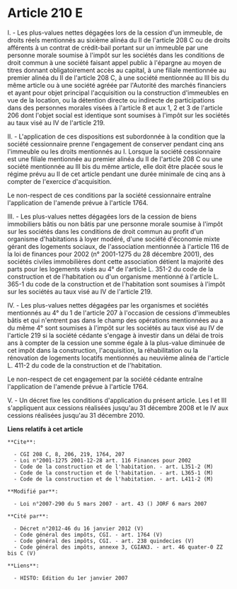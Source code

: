 # Article 210 E

I. - Les plus-values nettes dégagées lors de la cession d'un immeuble, de droits réels mentionnés au sixième alinéa du II de
l'article 208 C ou de droits afférents à un contrat de crédit-bail portant sur un immeuble par une personne morale soumise à
l'impôt sur les sociétés dans les conditions de droit commun à une société faisant appel public à l'épargne au moyen de
titres donnant obligatoirement accès au capital, à une filiale mentionnée au premier alinéa du II de l'article 208 C, à une
société mentionnée au III bis du même article ou à une société agréée par l'Autorité des marchés financiers et ayant pour
objet principal l'acquisition ou la construction d'immeubles en vue de la location, ou la détention directe ou indirecte de
participations dans des personnes morales visées à l'article 8 et aux 1, 2 et 3 de l'article 206 dont l'objet social est
identique sont soumises à l'impôt sur les sociétés au taux visé au IV de l'article 219.

II. - L'application de ces dispositions est subordonnée à la condition que la société cessionnaire prenne l'engagement de
conserver pendant cinq ans l'immeuble ou les droits mentionnés au I. Lorsque la société cessionnaire est une filiale
mentionnée au premier alinéa du II de l'article 208 C ou une société mentionnée au III bis du même article, elle doit être
placée sous le régime prévu au II de cet article pendant une durée minimale de cinq ans à compter de l'exercice
d'acquisition.

Le non-respect de ces conditions par la société cessionnaire entraîne l'application de l'amende prévue à l'article 1764.

III. - Les plus-values nettes dégagées lors de la cession de biens immobiliers bâtis ou non bâtis par une personne morale
soumise à l'impôt sur les sociétés dans les conditions de droit commun au profit d'un organisme d'habitations à loyer modéré,
d'une société d'économie mixte gérant des logements sociaux, de l'association mentionnée à l'article 116 de la loi de
finances pour 2002 (n° 2001-1275 du 28 décembre 2001), des sociétés civiles immobilières dont cette association détient la
majorité des parts pour les logements visés au 4° de l'article L. 351-2 du code de la construction et de l'habitation ou d'un
organisme mentionné à l'article L. 365-1 du code de la construction et de l'habitation sont soumises à l'impôt sur les
sociétés au taux visé au IV de l'article 219.

IV. - Les plus-values nettes dégagées par les organismes et sociétés mentionnés au 4° du 1 de l'article 207 à l'occasion de
cessions d'immeubles bâtis et qui n'entrent pas dans le champ des opérations mentionnées au a du même 4° sont soumises à
l'impôt sur les sociétés au taux visé au IV de l'article 219 si la société cédante s'engage à investir dans un délai de trois
ans à compter de la cession une somme égale à la plus-value diminuée de cet impôt dans la construction, l'acquisition, la
réhabilitation ou la rénovation de logements locatifs mentionnés au neuvième alinéa de l'article L. 411-2 du code de la
construction et de l'habitation.

Le non-respect de cet engagement par la société cédante entraîne l'application de l'amende prévue à l'article 1764.

V. - Un décret fixe les conditions d'application du présent article. Les I et III s'appliquent aux cessions réalisées
jusqu'au 31 décembre 2008 et le IV aux cessions réalisées jusqu'au 31 décembre 2010.

**Liens relatifs à cet article**

	**Cite**:

	  - CGI 208 C, 8, 206, 219, 1764, 207
	  - Loi n°2001-1275 2001-12-28 art. 116 Finances pour 2002
	  - Code de la construction et de l'habitation. - art. L351-2 (M)
	  - Code de la construction et de l'habitation. - art. L365-1 (M)
	  - Code de la construction et de l'habitation. - art. L411-2 (M)

	**Modifié par**:

	  - Loi n°2007-290 du 5 mars 2007 - art. 43 () JORF 6 mars 2007

	**Cité par**:

	  - Décret n°2012-46 du 16 janvier 2012 (V)
	  - Code général des impôts, CGI. - art. 1764 (V)
	  - Code général des impôts, CGI. - art. 238 quindecies (V)
	  - Code général des impôts, annexe 3, CGIAN3. - art. 46 quater-0 ZZ bis C (V)

	**Liens**:

	  - HISTO: Edition du 1er janvier 2007
